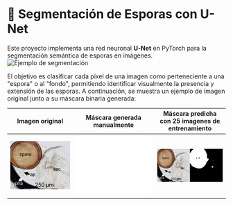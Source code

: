# 🔬 Segmentación de Esporas con U-Net

Este proyecto implementa una red neuronal **U-Net** en PyTorch para la segmentación semántica de esporas en imágenes.
![Ejemplo de segmentación](https://media.geeksforgeeks.org/wp-content/uploads/20220614121231/Group14.jpg)

El objetivo es clasificar cada píxel de una imagen como perteneciente a una "espora" o al "fondo", permitiendo identificar visualmente la presencia y extensión de las esporas. A continuación, se muestra un ejemplo de imagen original junto a su máscara binaria generada:

| Imagen original | Máscara generada manualmente| Máscara predicha con 25 imagenes de entrenamiento
|------------------|------------------|------------------|
| ![Espora](dataset/images/ectomicorrizas1.png) | ![Mascara](dataset/masks/ectomicorrizas1.png) | ![Predicción](predictions/combined_ectomicorrizas1.png)
